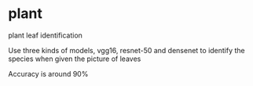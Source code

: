 # plant
plant leaf identification

Use three kinds of models, vgg16, resnet-50 and densenet to identify the species when given the picture of leaves

Accuracy is around 90%
